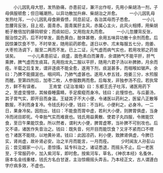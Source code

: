 <!-- { "loadSidebar": true } -->
　　小儿因乳母大怒，发热胁痛，亦患前证，兼汗出作呕，先用小柴胡汤一剂，子母俱服顿愈；但日晡潮热，以异功散加升麻、柴胡治之并愈。
　　一小儿因乳母发热吐泻，一小儿因乳母食厥昏愦，同息前证，各治其母而子悉愈。
　　一小儿忽腰背反张，目上视，面青赤。面青属肝主风，赤属心主火，此风火相搏，用柴胡栀子散倍加钓藤钩顿安；而痰如旧，又用抱龙丸而愈。
　　一小儿忽腰背反张，服治惊之药，后不时举发，面色黄白，肢体甚倦，余用五味异功散十余剂而愈。后因惊兼饮食不节，不时举发，随用前药即愈。遂日以参、朮末每服五七分，炮姜、大枣煎汤调下，服至二两而不发。已上二证，元气虚而病气实也，若用攻邪之药皆误矣。
　　一小儿素患前证，痰盛，面色素白而兼青，余谓肺气不能平肝，肝气乘脾，脾气虚而生痰耳。先用抱龙丸二服以平肝，随用六君子汤以补脾肺，月余而痊。半载之后复发，谓非逐痰不能全愈，遂用下剂，痰涎甚多，而咽喉如锯声。余曰：乃脾不能摄涎也。咽间鸣，乃肺气虚甚也。遂用人参五钱，炮姜三分，水煎服而醒。至第四剂后，加枣二枚，人参服数两而愈。后每发，非独参汤不应。若执常方，鲜不有误者。
　　王肯堂《证治准绳》曰：东都王氏子吐泻，诸医用药下之，至虚变慢惊，其候昏睡露睛，手足瘈瘲而身冷。钱曰：此慢惊也。与瓜蒌汤，其子胃气实，即开目而身温。王疑其子不大小便，令诸医以药利之，医留八正散等数服，不利而身复冷。令钱氏利小便，钱曰：不当利。小便利之，必身冷。一二日，果身冷矣。因抱出，钱曰：不能食而胃中虚，若利大小便，则脾胃俱虚，当身冷而闭目即死。今幸胎气实而难衰也。钱氏用益黄散、使君子丸四服，令微能饮食，至日午果能饮食。所以然者，谓利大小便，脾胃虚寒，当补脾不可别攻也。后又不语，诸医作失音治之。钱曰：既失音，何开目而能饮食？又牙不紧而口不噤也？诸医不能晓，以地黄补肾。钱曰：此因凉药，利小便，致脾肾俱虚，今脾已实，肾尚虚，故补肾必安。治之半月而能言，一月而痊。
　　少时闻友人孙彭山云：尝见姻家一小儿，患惊搐，延专科治之，诸证悉退，而摇头不止。后一老医至，于常服药中，加入紫河车，即时愈。按紫河车，草名，《神农本经》名蚤休，唐本名金线重楼，钱氏方名白甘遂，主治惊癎摇头弄舌。乃本经正文，古人谓遵白字疗病多效，不虚也。
